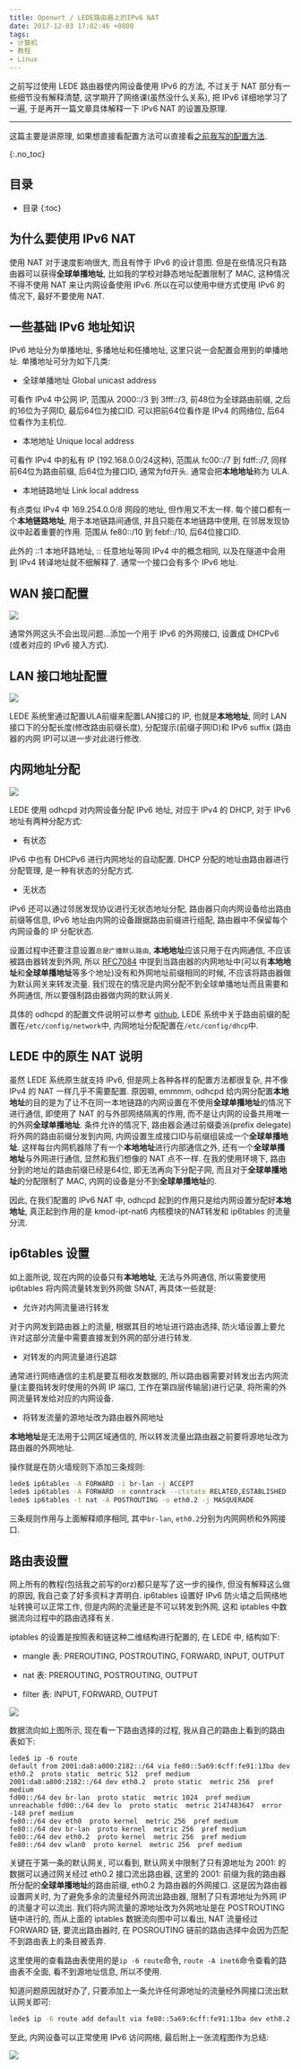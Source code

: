 ```yaml
---
title: Openwrt / LEDE路由器上的IPv6 NAT
date: 2017-12-03 17:02:46 +0800
tags: 
- 计算机
- 教程
- Linux
---
```


之前写过使用 LEDE 路由器使内网设备使用 IPv6 的方法, 不过关于 NAT 部分有一些细节没有解释清楚, 这学期开了网络课(虽然没什么关系), 把 IPv6 详细地学习了一遍, 于是再开一篇文章具体解释一下 IPv6 NAT 的设置及原理.

<!-- more -->

---

这篇主要是讲原理, 如果想直接看配置方法可以直接看[之前我写的配置方法][old_post].

{:.no_toc}
## 目录

* 目录
{:toc}

## 为什么要使用 IPv6 NAT

使用 NAT 对于速度影响很大, 而且有悖于 IPv6 的设计意图. 但是在些情况只有路由器可以获得**全球单播地址**, 比如我的学校对静态地址配置限制了 MAC, 这种情况不得不使用 NAT 来让内网设备使用 IPv6. 所以在可以使用中继方式使用 IPv6 的情况下, 最好不要使用 NAT.

## 一些基础 IPv6 地址知识

IPv6 地址分为单播地址, 多播地址和任播地址, 这里只说一会配置会用到的单播地址. 单播地址可分为如下几类:

- 全球单播地址 Global unicast address

可看作 IPv4 中公网 IP, 范围从 2000::/3 到 3fff::/3, 前48位为全球路由前缀, 之后的16位为子网ID, 最后64位为接口ID. 可以把前64位看作是 IPv4 的网络位, 后64位看作为主机位.

- 本地地址 Unique local address

可看作 IPv4 中的私有 IP (192.168.0.0/24这种), 范围从 fc00::/7 到 fdff::/7, 同样前64位为路由前缀, 后64位为接口ID, 通常为fd开头. 通常会把**本地地址**称为 ULA.

- 本地链路地址 Link local address

有点类似 IPv4 中 169.254.0.0/8 网段的地址, 但作用又不太一样. 每个接口都有一个**本地链路地址**, 用于本地链路间通信, 并且只能在本地链路中使用, 在邻居发现协议中起着重要的作用. 范围从 fe80::/10 到 febf::/10, 后64位接口ID.

此外的 ::1 本地环路地址, :: 任意地址等同 IPv4 中的概念相同, 以及在隧道中会用到 IPv4 转译地址就不细解释了. 通常一个接口会有多个 IPv6 地址.

## WAN 接口配置

![](/source/2017-12-03-Openwrt-LEDE路由器上的IPv6-NAT-接口)

通常外网这头不会出现问题...添加一个用于 IPv6 的外网接口, 设置成 DHCPv6 (或者对应的 IPv6 接入方式).

## LAN 接口地址配置

![](/source/2017-12-03-Openwrt-LEDE路由器上的IPv6-NAT-路由前缀)

LEDE 系统里通过配置ULA前缀来配置LAN接口的 IP, 也就是**本地地址**, 同时 LAN 接口下的分配长度(修改路由前缀长度), 分配提示(前缀子网ID)和 IPv6 suffix (路由器的内网 IP)可以进一步对此进行修改.

## 内网地址分配

![](/source/2017-12-03-Openwrt-LEDE路由器上的IPv6-NAT-DHCPv6)

LEDE 使用 odhcpd 对内网设备分配 IPv6 地址, 对应于 IPv4 的 DHCP, 对于 IPv6 地址有两种分配方式:

- 有状态

IPv6 中也有 DHCPv6 进行内网地址的自动配置. DHCP 分配的地址由路由器进行分配管理, 是一种有状态的分配方式.

- 无状态

IPv6 还可以通过邻居发现协议进行无状态地址分配, 路由器只向内网设备给出路由前缀等信息, IPv6 地址由内网的设备跟据路由前缀进行组配, 路由器中不保留每个内网设备的 IP 分配状态.

设置过程中还要注意设置`总是广播默认路由`, **本地地址**应该只用于在内网通信, 不应该被路由器转发到外网, 所以 [RFC7084][rfc] 中提到当路由器的内网地址中(可以有**本地地址**和**全球单播地址**等多个地址)没有和外网地址前缀相同的时候, 不应该将路由器做为默认网关来转发流量. 我们现在的情况是内网分配不到全球单播地址而且需要和外网通信, 所以要强制路由器做内网的默认网关.

 具体的 odhcpd 的配置文件说明可以参考 [github][odhcpd], LEDE 系统中关于路由前缀的配置在`/etc/config/network`中, 内网地址分配配置在`/etc/config/dhcp`中.

## LEDE 中的原生 NAT 说明

虽然 LEDE 系统原生就支持 IPv6, 但是网上各种各样的配置方法都很复杂, 并不像 IPv4 的 NAT 一样几乎不需要配置. 原因嘛, emmmm, odhcpd 给内网分配置**本地地址**的目的是为了让不在同一本地链路的内网设置在不使用**全球单播地址**的情况下进行通信, 即使用了 NAT 的与外部网络隔离的作用, 而不是让内网的设备共用唯一的外网**全球单播地址**. 条件允许的情况下, 路由器会通过前缀委派(prefix delegate)将外网的路由前缀分发到内网, 内网设置生成接口ID与前缀组装成一个**全球单播地址**. 这样每台内网机器除了有一个**本地地址**进行内部通信之外, 还有一个**全球单播地址**与外网进行通信, 显然和我们想像的 NAT 点不一样. 在我的使用环境下, 路由分到的地址的路由前缀已经是64位, 即无法再向下分配子网, 而且对于**全球单播地址**的分配限制了 MAC, 内网的设备是分不到**全球单播地址**的.

因此, 在我们配置的 IPv6 NAT 中, odhcpd 起到的作用只是给内网设置分配好**本地地址**, 真正起到作用的是 kmod-ipt-nat6 内核模块的NAT转发和 ip6tables 的流量分流.

## ip6tables 设置

如上面所说, 现在内网的设备只有**本地地址**, 无法与外网通信, 所以需要使用 ip6tables 将内网流量转发到外网做 SNAT, 再具体一些就是: 

- 允许对内网流量进行转发

对于内网发到路由器上的流量, 根据其目的地址进行路由选择, 防火墙设置上要允许对这部分流量中需要直接发到外网的部分进行转发.

- 对转发的内网流量进行追踪

通常进行网络通信的主机是要互相收发数据的, 所以路由器需要对转发出去内网流量(主要指转发时使用的外网 IP 端口, 工作在第四层传输层)进行记录, 将所需的外网流量转发给对应的内网设备.

- 将转发流量的源地址改为路由器外网地址

**本地地址**是无法用于公网区域通信的, 所以转发流量出路由器之前要将源地址改为路由器的外网地址.

操作就是在防火墙规则下添加三条规则:

~~~ sh
lede$ ip6tables -A FORWARD -i br-lan -j ACCEPT
lede$ ip6tables -A FORWARD -m conntrack --ctstate RELATED,ESTABLISHED -j ACCEPT
lede$ ip6tables -t nat -A POSTROUTING -o eth0.2 -j MASQUERADE
~~~

三条规则作用与上面解释顺序相同, 其中`br-lan`, `eth0.2`分别为内网网桥和外网接口.

## 路由表设置

网上所有的教程(包括我之前写的orz)都只是写了这一步的操作, 但没有解释这么做的原因, 我自己查了好多资料才弄明白. ip6tables 设置好 IPv6 防火墙之后网络地址转换可以正常工作, 但是内网的流量还是不可以转发到外网, 这和 iptables 中数据流向过程中的路由选择有关.

iptables 的设置是按照表和链这种二维结构进行配置的, 在 LEDE 中, 结构如下:

- mangle 表: PREROUTING, POSTROUTING, FORWARD, INPUT, OUTPUT

- nat 表: PREROUTING, POSTROUTING, OUTPUT

- filter 表: INPUT, FORWARD, OUTPUT

![](/source/2017-12-03-Openwrt-LEDE路由器上的IPv6-NAT-iptables)

数据流向如上图所示, 现在看一下路由选择的过程, 我从自己的路由上看到的路由表如下:

~~~ 
lede$ ip -6 route
default from 2001:da8:a800:2182::/64 via fe80::5a69:6cff:fe91:13ba dev eth0.2  proto static  metric 512  pref medium
2001:da8:a800:2182::/64 dev eth0.2  proto static  metric 256  pref medium
fd00::/64 dev br-lan  proto static  metric 1024  pref medium
unreachable fd00::/64 dev lo  proto static  metric 2147483647  error -148 pref medium
fe80::/64 dev eth0  proto kernel  metric 256  pref medium
fe80::/64 dev br-lan  proto kernel  metric 256  pref medium
fe80::/64 dev eth0.2  proto kernel  metric 256  pref medium
fe80::/64 dev wlan0  proto kernel  metric 256  pref medium
~~~

关键在于第一条的默认网关, 可以看到, 默认网关中限制了只有源地址为 2001: 的数据可以通过网关经过 eth0.2 接口流出路由器, 这里的 2001: 前缀为我的路由器所分配的**全球单播地址**的路由前缀, eth0.2 为路由器的外网接口. 这是因为路由器设置网关时, 为了避免多余的流量经外网流出路由器, 限制了只有源地址为外网 IP 的流量才可以流出. 我们将内网流量的源地址改为外网地址是在 POSTROUTING 链中进行的, 而从上面的 iptables 数据流向图中可以看出, NAT 流量经过 FORWARD 链, 要流出路由器时, 在 POSROUTING 链前的路由选择中会因为匹配不到路由表上的条目被丢弃.

这里使用的查看路由表使用的是`ip -6 route`命令, `route -A inet6`命令查看的路由表不全面, 看不到源地址信息, 所以不使用. 

知道问题原因就好办了, 只要添加上一条允许任何源地址的流量经外网接口流出默认网关即可:

~~~ sh
lede$ ip -6 route add default via fe80::5a69:6cff:fe91:13ba dev eth0.2
~~~

至此, 内网设备可以正常使用 IPv6 访问网络, 最后附上一张流程图作为总结:

![](/source/2017-12-03-Openwrt-LEDE路由器上的IPv6-NAT-总流程)

[old_post]: /2017/OpenWrt-LEDE路由器上的IPv6设置/
[odhcpd]: https://github.com/openwrt/odhcpd/blob/master/README
[rfc]: https://tools.ietf.org/html/rfc7084